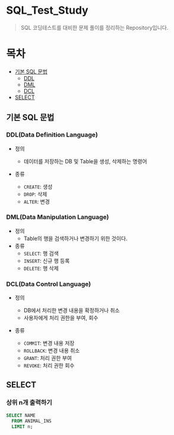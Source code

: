 # SQL_Test_Study

> SQL 코딩테스트를 대비한 문제 풀이를 정리하는 Repository입니다.<br>

# 목차

- [기본 SQL 문법](#기본-SQL-문법)
  - [DDL](#DDL(Data-Definition-Language))
  - [DML](#DML(Data-Manipulation-Language))
  - [DCL](#DCL(Data-Control-Language))
- [SELECT](#SELECT)

## 기본 SQL 문법
 
### DDL(Data Definition Language)

- 정의
  - 데이터를 저장하는 DB 및 Table을 생성, 삭제하는 명령어

- 종류 
  - `CREATE`: 생성  
  - `DROP`: 삭제  
  - `ALTER`: 변경  

### DML(Data Manipulation Language)

- 정의
  - Table의 행을 검색하거나 변경하기 위한 것이다.
- 종류
  - `SELECT`: 행 검색
  - `INSERT`: 신규 행 등록   
  - `DELETE`: 행 삭제


### DCL(Data Control Language)

- 정의
  - DB에서 처리한 변경 내용을 확정하거나 취소
  - 사용자에게 처리 권한을 부여, 회수

- 종류
  - `COMMIT`: 변경 내용 저장
  - `ROLLBACK`: 변경 내용 취소   
  - `GRANT`: 처리 권한 부여  
  - `REVOKE`: 처리 권한 회수
  
## SELECT

### 상위 n개 출력하기

```sql
SELECT NAME 
  FROM ANIMAL_INS 
  LIMIT n;
```
